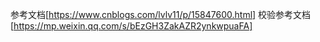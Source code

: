 参考文档[https://www.cnblogs.com/lvlv11/p/15847600.html]
校验参考文档[https://mp.weixin.qq.com/s/bEzGH3ZakAZR2ynkwpuaFA]
